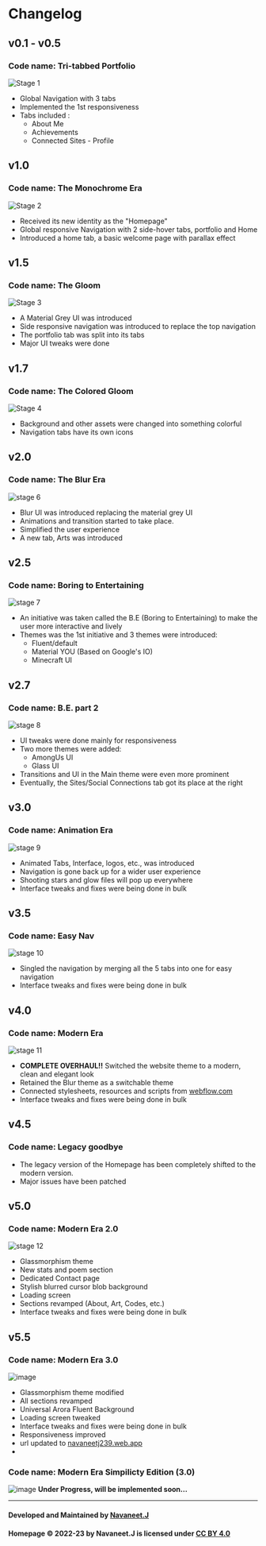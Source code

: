 # Changelog

## v0.1 - v0.5
### Code name: Tri-tabbed Portfolio
![Stage 1](https://user-images.githubusercontent.com/74445713/190941147-badb6278-f6c4-4d6c-a508-b5a2d6db7012.png)

- Global Navigation with 3 tabs
- Implemented the 1st responsiveness 
- Tabs included :
    - About Me
    - Achievements
    - Connected Sites - Profile

## v1.0 
### **Code name: The Monochrome Era**
![Stage 2](https://user-images.githubusercontent.com/74445713/190941256-82876b04-d86d-4eac-aa36-dc26895c32d4.png)

- Received its new identity as the "Homepage" 
- Global responsive Navigation with 2 side-hover tabs, portfolio and Home
- Introduced a home tab, a basic welcome page with parallax effect

## v1.5
### Code name: The Gloom 
![Stage 3](https://user-images.githubusercontent.com/74445713/190941272-9373e70b-35a9-4087-b4a6-14ad716d72fd.png)

- A Material Grey UI was introduced
- Side responsive navigation was introduced to replace the top navigation
- The portfolio tab was split into its tabs
- Major UI tweaks were done

## v1.7
### Code name: The Colored Gloom  
![Stage 4](https://user-images.githubusercontent.com/74445713/190941285-38b679a0-f89b-4018-a36f-282ea7567402.png)

- Background and other assets were changed into something colorful
- Navigation tabs have its own icons

## v2.0
### Code name: The Blur Era
![stage 6](https://user-images.githubusercontent.com/74445713/190941299-a788071a-c8db-4826-bcbf-e96350e0581a.png)

- Blur UI was introduced replacing the material grey UI
- Animations and transition started to take place.
- Simplified the user experience
- A new tab, Arts was introduced

## v2.5
### Code name: Boring to Entertaining
![stage 7](https://user-images.githubusercontent.com/74445713/190941315-06dedce6-eb30-4314-b0d1-bddbf87402ca.png)

- An initiative was taken called the B.E (Boring to Entertaining) to make the user more interactive and lively
- Themes was the 1st initiative and 3 themes were introduced:
    - Fluent/default
    - Material YOU (Based on Google's IO)
    - Minecraft UI

## v2.7
### Code name: B.E. part 2
![stage 8](https://user-images.githubusercontent.com/74445713/190941345-930ab986-fbe1-471e-bbfd-f773d5cbdabd.png)

- UI tweaks were done mainly for responsiveness
- Two more themes were added:
    - AmongUs UI
    - Glass UI
- Transitions and UI in the Main theme were even more prominent
-  Eventually, the Sites/Social Connections tab got its place at the right

## v3.0 
### Code name: Animation Era
![stage 9](https://user-images.githubusercontent.com/74445713/190941357-f7337c85-8cc5-44f3-ac23-96fb1fe571ba.png)

- Animated Tabs, Interface, logos, etc., was introduced
- Navigation is gone back up for a wider user experience 
- Shooting stars and glow files will pop up everywhere
- Interface tweaks and fixes were being done in bulk

## v3.5
### Code name: Easy Nav
![stage 10](https://user-images.githubusercontent.com/74445713/205134972-ea1c1f05-4038-43de-b0d3-2222a3d353d4.png)

- Singled the navigation by merging all the 5 tabs into one for easy navigation
- Interface tweaks and fixes were being done in bulk

## v4.0
### Code name: Modern Era
![stage 11](https://user-images.githubusercontent.com/74445713/205135189-3636d348-c4b6-4706-9d60-6540aadb9026.png)

- **COMPLETE OVERHAUL!!** Switched the website theme to a modern, clean and elegant look
- Retained the Blur theme as a switchable theme
- Connected stylesheets, resources and scripts from [webflow.com](https://www.webflow.com)
- Interface tweaks and fixes were being done in bulk

## v4.5
### Code name: Legacy goodbye
- The legacy version of the Homepage has been completely shifted to the modern version.
- Major issues have been patched

## v5.0
### Code name: Modern Era 2.0
![stage 12](https://user-images.githubusercontent.com/74445713/225093561-923cc421-7677-4b05-8a7f-34dd0ba8a7c8.png)
- Glassmorphism theme
- New stats and poem section
- Dedicated Contact page
- Stylish blurred cursor blob background
- Loading screen
- Sections revamped (About, Art, Codes, etc.)
- Interface tweaks and fixes were being done in bulk

## v5.5
### Code name: Modern Era 3.0
![image](https://github.com/user-attachments/assets/e678620d-ba63-4708-9c78-67f7e2220dcf)
- Glassmorphism theme modified
- All sections revamped
- Universal Arora Fluent Background
- Loading screen tweaked
- Interface tweaks and fixes were being done in bulk
- Responsiveness improved
- url updated to [navaneetj239.web.app](https://navaneetj239.web.app)
- 
### Code name: Modern Era Simpilicty Edition (3.0)
![image](https://github.com/navaneet239/navaneet239.github.io/assets/74445713/8b438f6e-85d9-46b0-b60d-fbbe4e00b3dd)
**Under Progress, will be implemented soon...**

<hr>

#### Developed and Maintained by [Navaneet.J](https://github.com/navaneet239)
#### Homepage © 2022-23 by Navaneet.J is licensed under [CC BY 4.0](https://creativecommons.org/licenses/by/4.0/)

